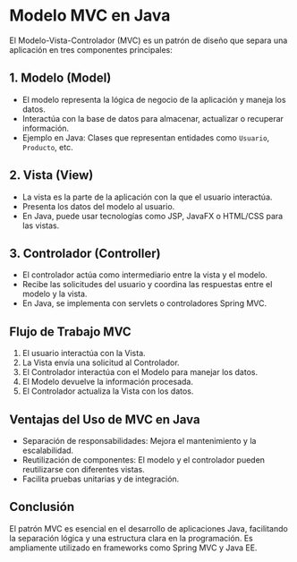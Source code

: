 
# Modelo MVC en Java

El Modelo-Vista-Controlador (MVC) es un patrón de diseño que separa una aplicación en tres componentes principales:

## 1. Modelo (Model)
- El modelo representa la lógica de negocio de la aplicación y maneja los datos.
- Interactúa con la base de datos para almacenar, actualizar o recuperar información.
- Ejemplo en Java: Clases que representan entidades como `Usuario`, `Producto`, etc.

## 2. Vista (View)
- La vista es la parte de la aplicación con la que el usuario interactúa.
- Presenta los datos del modelo al usuario.
- En Java, puede usar tecnologías como JSP, JavaFX o HTML/CSS para las vistas.

## 3. Controlador (Controller)
- El controlador actúa como intermediario entre la vista y el modelo.
- Recibe las solicitudes del usuario y coordina las respuestas entre el modelo y la vista.
- En Java, se implementa con servlets o controladores Spring MVC.

## Flujo de Trabajo MVC
1. El usuario interactúa con la Vista.
2. La Vista envía una solicitud al Controlador.
3. El Controlador interactúa con el Modelo para manejar los datos.
4. El Modelo devuelve la información procesada.
5. El Controlador actualiza la Vista con los datos.

## Ventajas del Uso de MVC en Java
- Separación de responsabilidades: Mejora el mantenimiento y la escalabilidad.
- Reutilización de componentes: El modelo y el controlador pueden reutilizarse con diferentes vistas.
- Facilita pruebas unitarias y de integración.

## Conclusión
El patrón MVC es esencial en el desarrollo de aplicaciones Java, facilitando la separación lógica y una estructura clara en la programación. Es ampliamente utilizado en frameworks como Spring MVC y Java EE.
